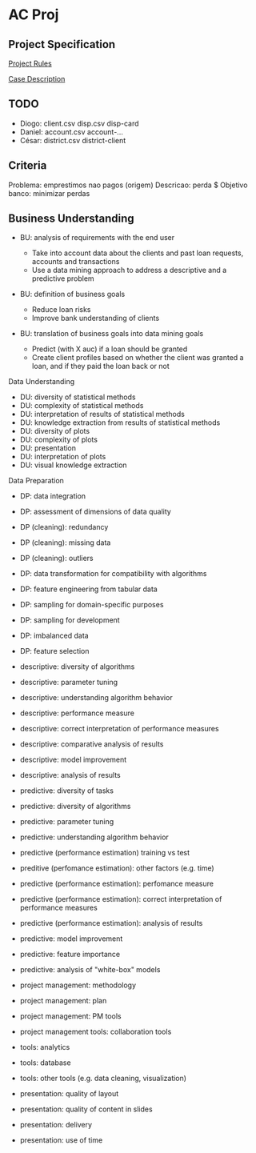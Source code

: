 # AC Proj

## Project Specification

[Project Rules](https://moodle.up.pt/mod/assign/view.php?id=65372)

[Case Description](https://moodle.up.pt/mod/page/view.php?id=65373)

## TODO
- Diogo: client.csv disp.csv disp-card
- Daniel: account.csv account-...
- César: district.csv district-client

## Criteria

Problema: emprestimos nao pagos (origem)
Descricao: perda $
Objetivo banco: minimizar perdas


## Business Understanding
- BU: analysis of requirements with the end user
  - Take into account data about the clients and past loan requests, accounts and transactions
  - Use a data mining approach to address a descriptive and a predictive problem

- BU: definition of business goals
  - Reduce loan risks
  - Improve bank understanding of clients

- BU: translation of business goals into data mining goals
  - Predict (with X auc) if a loan should be granted
  - Create client profiles based on whether the client was granted a loan, and if they paid the loan back or not

Data Understanding
- DU: diversity of statistical methods
- DU: complexity of statistical methods
- DU: interpretation of results of statistical methods
- DU: knowledge extraction from results of statistical methods
- DU: diversity of plots
- DU: complexity of plots
- DU: presentation
- DU: interpretation of plots
- DU: visual knowledge extraction

Data Preparation
- DP: data integration
- DP: assessment of dimensions of data quality
- DP (cleaning): redundancy
- DP (cleaning): missing data
- DP (cleaning): outliers
- DP: data transformation for compatibility with algorithms
- DP: feature engineering from tabular data
- DP: sampling for domain-specific purposes
- DP: sampling for development
- DP: imbalanced data
- DP: feature selection

- descriptive: diversity of algorithms
- descriptive: parameter tuning
- descriptive: understanding algorithm behavior
- descriptive: performance measure
- descriptive: correct interpretation of performance measures
- descriptive: comparative analysis of results
- descriptive: model improvement
- descriptive: analysis of results

- predictive: diversity of tasks
- predictive: diversity of algorithms
- predictive: parameter tuning
- predictive: understanding algorithm behavior
- predictive (performance estimation) training vs test
- preditive (perfomance estimation): other factors (e.g. time)
- predictive (performance estimation): perfomance measure	
- predictive (performance estimation): correct interpretation of performance measures
- predictive (performance estimation): analysis of results	
- predictive: model improvement
- predictive: feature importance
- predictive: analysis of "white-box" models

- project management: methodology
- project management: plan
- project management: PM tools
- project management tools: collaboration tools

- tools: analytics
- tools: database
- tools: other tools (e.g. data cleaning, visualization)

- presentation: quality of layout
- presentation: quality of content in slides
- presentation: delivery
- presentation: use of time